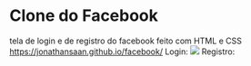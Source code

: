 # Clone do Facebook
tela de login e de registro do facebook feito com HTML e CSS
https://jonathansaan.github.io/facebook/
Login:
![](https://github.com/JonathanSaan/facebook/blob/d939af2446a3af0f7fc4c58dc32b893d4888695b/Screenshot_2021-11-20-08-26-15-1.png)
Registro:
